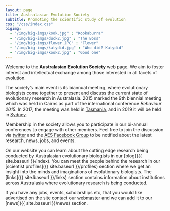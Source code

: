 ```yaml
---
layout: page
title: Australasian Evolution Society
subtitle: Promoting the scientific study of evolution
css: "/css/index.css"
bigimg:
  - "/img/big-imgs/kook.jpg" : "Kookaburra"
  - "/img/big-imgs/duck2.jpg" : "The Boss"
  - "/img/big-imgs/flower.JPG" : "Flower"
  - "/img/big-imgs/katydid.jpg" : "Who did? Katydid"
  - "/img/big-imgs/kook2.jpg" : "Good one"
---
```


Welcome to the **Australasian Evolution Society** web page. We aim to foster interest and intellectual exchange among those interested in all facets of evolution.

The society’s main event is its biannual meeting, where evolutionary biologists come together to present and discuss the current state of evolutionary research in Australasia. 2015 marked the 9th biennial meeting which was held in Cairns as part of the international conference _Behaviour 2015_. In 2017, the meeting was held in [Tasmania](https://aesconference2017.wordpress.com/), and in 2019 it will be held in [Sydney](http://ausevo.com/conference/).

Membership in the society allows you to participate in our bi-annual conferences to engage with other members. Feel free to join the discussion via [twitter](http://twitter.com/austevolsoc) and the [AES Facebook Group](https://www.facebook.com/groups/95240533874/) to be notified about the latest research, news, jobs, and events.

On our website you can learn about the cutting edge research being conducted by Australasian evolutionary biologists in our [blog]({{ site.baseurl }}/index). You can meet the people behind the research in our [scientist profiles]({{ site.baseurl }}/profiles) section where we get an insight into the minds and imaginations of evolutionary biologists. The [links]({{ site.baseurl }}/links) section contains information about institutions across Australasia where evolutionary research is being conducted.

If you have any jobs, events, scholarships etc, that you would like advertised on the site contact our [webmaster](mailto:susi.zajitschek@gmail.com) and we can add it to our [news]({{ site.baseurl }}/news) section.
